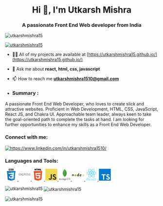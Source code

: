 <h1 align="center">Hi 👋, I'm Utkarsh Mishra</h1>
<h3 align="center">A passionate Front End Web developer from India</h3>

<p align="left"> <img src="https://komarev.com/ghpvc/?username=utkarshmishra15&label=Profile%20views&color=0e75b6&style=flat" alt="utkarshmishra15" /> </p>

<p align="left"> <a href="https://github.com/ryo-ma/github-profile-trophy"><img src="https://github-profile-trophy.vercel.app/?username=utkarshmishra15" alt="utkarshmishra15" /></a> </p>

- 👨‍💻 All of my projects are available at [https://utkarshmishra15.github.io/](https://utkarshmishra15.github.io/)

- 💬 Ask me about **react, html, css, javascript**

- 📫 How to reach me **utkarshmishra1510@gmail.com**
- ### Summary :

A passionate Front End Web Developer, who loves to create slick and attractive websites. Proficient in Web Development, HTML, CSS, JavaScript, React JS, and Chakra UI. Approachable team leader, always keen to take the goal-oriented path to complete the tasks at hand. I am looking for further opportunities to enhance my skills as a Front End Web Developer.


<h3 align="left">Connect with me:</h3>
<p align="left">
<a href="https://linkedin.com/in/utkarshmishra1510/" target="blank"><img align="center" src="https://raw.githubusercontent.com/rahuldkjain/github-profile-readme-generator/master/src/images/icons/Social/linked-in-alt.svg" alt="https://www.linkedin.com/in/utkarshmishra1510/" height="30" width="40" /></a>
</p>

<h3 align="left">Languages and Tools:</h3>
<p align="left"> <a href="https://www.w3schools.com/css/" target="_blank" rel="noreferrer"> <img src="https://raw.githubusercontent.com/devicons/devicon/master/icons/css3/css3-original-wordmark.svg" alt="css3" width="40" height="40"/> </a> <a href="https://expressjs.com" target="_blank" rel="noreferrer"> <img src="https://raw.githubusercontent.com/devicons/devicon/master/icons/express/express-original-wordmark.svg" alt="express" width="40" height="40"/> </a> <a href="https://www.w3.org/html/" target="_blank" rel="noreferrer"> <img src="https://raw.githubusercontent.com/devicons/devicon/master/icons/html5/html5-original-wordmark.svg" alt="html5" width="40" height="40"/> </a> <a href="https://developer.mozilla.org/en-US/docs/Web/JavaScript" target="_blank" rel="noreferrer"> <img src="https://raw.githubusercontent.com/devicons/devicon/master/icons/javascript/javascript-original.svg" alt="javascript" width="40" height="40"/> </a> <a href="https://www.mongodb.com/" target="_blank" rel="noreferrer"> <img src="https://raw.githubusercontent.com/devicons/devicon/master/icons/mongodb/mongodb-original-wordmark.svg" alt="mongodb" width="40" height="40"/> </a> <a href="https://nodejs.org" target="_blank" rel="noreferrer"> <img src="https://raw.githubusercontent.com/devicons/devicon/master/icons/nodejs/nodejs-original-wordmark.svg" alt="nodejs" width="40" height="40"/> </a> <a href="https://reactjs.org/" target="_blank" rel="noreferrer"> <img src="https://raw.githubusercontent.com/devicons/devicon/master/icons/react/react-original-wordmark.svg" alt="react" width="40" height="40"/> </a> <a href="https://www.typescriptlang.org/" target="_blank" rel="noreferrer"> <img src="https://raw.githubusercontent.com/devicons/devicon/master/icons/typescript/typescript-original.svg" alt="typescript" width="40" height="40"/> </a> </p>

<p><img align="left" src="https://github-readme-stats.vercel.app/api/top-langs?username=utkarshmishra15&show_icons=true&locale=en&layout=compact" alt="utkarshmishra15" /></p>

<p>&nbsp;<img align="center" src="https://github-readme-stats.vercel.app/api?username=utkarshmishra15&show_icons=true&locale=en" alt="utkarshmishra15" /></p>

<p><img align="center" src="https://github-readme-streak-stats.herokuapp.com/?user=utkarshmishra15&" alt="utkarshmishra15" /></p>
